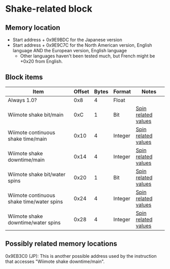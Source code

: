 # Shake-related block


## Memory location
  
- Start address + 0x9E9BDC for the Japanese version
- Start address + 0x9E9C7C for the North American version, English language AND the European version, English language
  - Other languages haven't been tested much, but French might be +0x20 from English.


## Block items

Item | Offset | Bytes | Format | Notes
--- | --- | --- | --- | ---
Always 1.0? | 0x8 | 4 | Float
Wiimote shake bit/main | 0xC | 1 | Bit | [Spin related values](spin_related.md)
Wiimote continuous shake time/main | 0x10 | 4 | Integer | [Spin related values](spin_related.md)
Wiimote shake downtime/main | 0x14 | 4 | Integer | [Spin related values](spin_related.md)
Wiimote shake bit/water spins | 0x20 | 1 | Bit | [Spin related values](spin_related.md)
Wiimote continuous shake time/water spins | 0x24 | 4 | Integer | [Spin related values](spin_related.md)
Wiimote shake downtime/water spins | 0x28 | 4 | Integer | [Spin related values](spin_related.md)


## Possibly related memory locations

0x9EB3C0 (JP): This is another possible address used by the instruction that accesses "Wiimote shake downtime/main".
